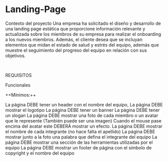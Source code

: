 # Landing-Page

Contexto del proyecto Una empresa ha solicitado el diseño y desarrollo de una landing page estática que proporcione información relevante y actualizada sobre los miembros de su empresa para realizar el onboarding a los nuevos miembros. Además, el cliente desea que se incluyan elementos que midan el estado de salud y estrés del equipo, además que muestre el seguimiento del progreso del equipo en relación con sus objetivos.

​

REQUISITOS

Funcionales

++Mínimos:++

La página DEBE tener un header con el nombre del equipo,
La página DEBE mostrar el logotipo
La página DEBE tener un banner
La página DEBE tener un slogan
La página DEBE mostrar una foto de cada miembro o un avatar que le represente (También puede ser una imagen)
Cuando el mouse pase encima del avatar este DEBERÁ mostrar un efecto.
La página DEBE mostrar el nombre de cada integrante (no hace falta el apellido)
La página DEBE mostrar junto a la foto una palabra que defina el integrante del equipo
La página DEBE mostrar una sección de las herramientas utilizadas por el equipo
La página DEBE mostrar un footer de página con el símbolo de copyright y el nombre del equipo
